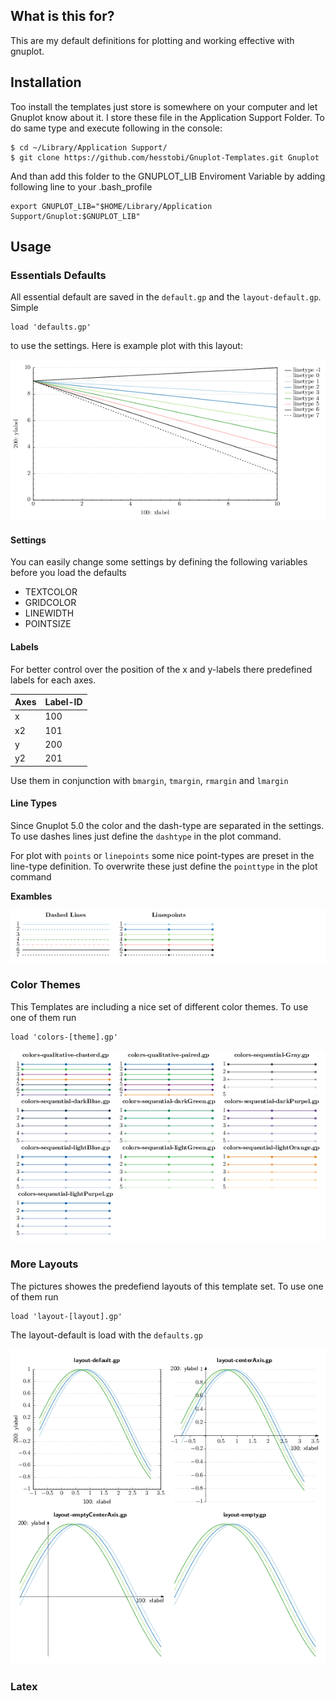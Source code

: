 ## What is this for?

This are my default definitions for plotting and working effective with gnuplot.

## Installation

Too install the templates just store is somewhere on your computer and let Gnuplot know about it. I store these file in the Application Support Folder. To do same type and execute following in the console:

	$ cd ~/Library/Application Support/
	$ git clone https://github.com/hesstobi/Gnuplot-Templates.git Gnuplot

And than add this folder to the GNUPLOT\_LIB Enviroment Variable by adding following line to your .bash_profile

    export GNUPLOT_LIB="$HOME/Library/Application Support/Gnuplot:$GNUPLOT_LIB"

## Usage

###   Essentials Defaults

All essential default are saved in the `default.gp` and the `layout-default.gp`. Simple 

	load 'defaults.gp'

to use the settings. Here is example plot with this layout:

![Default Layout](help/test-defaultsPNG.png)

#### Settings

You can easily change some settings by defining the following variables before you load the defaults

* TEXTCOLOR
* GRIDCOLOR
* LINEWIDTH
* POINTSIZE

#### Labels

For better control over the position of the x and y-labels there predefined labels for each axes. 

Axes | Label-ID
------------- | -------------
x | 100
x2 | 101
y | 200
y2 | 201 

Use them in conjunction with `bmargin`, `tmargin`, `rmargin` and `lmargin` 

#### Line Types

Since Gnuplot 5.0 the color and the dash-type are separated in the settings. To use dashes lines just define the `dashtype` in the plot command. 

For plot with `points` or `linepoints` some nice point-types are preset in the line-type definition. To overwrite these just define the `pointtype` in the plot command

**Exambles**

![Test LinestypesPNG](help/test-linestypesPNG.png)


### Color Themes

This Templates are including a nice set of different color themes. To use one of them run 

	load 'colors-[theme].gp'
	
![Test ColorsPNG](help/test-colorsPNG.png)


### More Layouts

The pictures showes the predefiend layouts of this template set. To use one of them run 

	load 'layout-[layout].gp'
  
The layout-default is load with the `defaults.gp`

![Test LayoutsPNG](help/test-layoutsPNG.png)


### Latex


